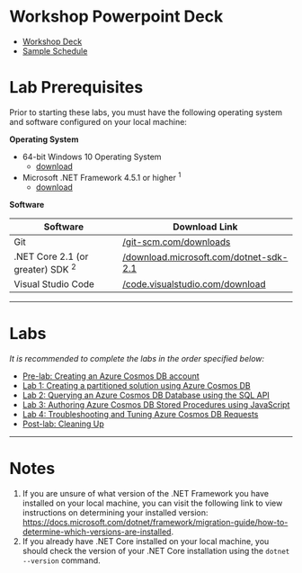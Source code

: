 # Workshop Powerpoint Deck

- [Workshop Deck](./decks/L400-WorkshopApril2019.pptx)
- [Sample Schedule](./decks/CosmosDBWorkshopSchedule2019.docx)

# Lab Prerequisites

Prior to starting these labs, you must have the following operating system and software configured on your local machine:

**Operating System**

- 64-bit Windows 10 Operating System
    - [download](https://www.microsoft.com/windows/get-windows-10)
- Microsoft .NET Framework 4.5.1 or higher <sup>1</sup>
    - [download](http://go.microsoft.com/fwlink/?LinkId=863262)

**Software**

| Software | Download Link |
| --- | --- |
| Git | [/git-scm.com/downloads](https://git-scm.com/downloads) |
| .NET Core 2.1 (or greater) SDK <sup>2</sup> | [/download.microsoft.com/dotnet-sdk-2.1](https://download.microsoft.com/download/E/2/6/E266C257-F7AF-4E79-8EA2-DF26031C84E2/dotnet-sdk-2.1.103-win-gs-x64.exe) |
| Visual Studio Code | [/code.visualstudio.com/download](https://go.microsoft.com/fwlink/?Linkid=852157) |


---

# Labs

*It is recommended to complete the labs in the order specified below:*

- [Pre-lab: Creating an Azure Cosmos DB account](technical_deep_dive/01-getting_started.md)
- [Lab 1: Creating a partitioned solution using Azure Cosmos DB](technical_deep_dive/02-creating_multi_partition_solution.md)
- [Lab 2: Querying an Azure Cosmos DB Database using the SQL API](technical_deep_dive/03-querying_the_database_using_sql.md)
- [Lab 3: Authoring Azure Cosmos DB Stored Procedures using JavaScript ](technical_deep_dive/04-authoring_stored_procedures.md)
- [Lab 4: Troubleshooting and Tuning Azure Cosmos DB Requests](technical_deep_dive/05-troubleshooting_failed_requests.md)
- [Post-lab: Cleaning Up](technical_deep_dive/06-cleaning_up.md)




---

# Notes

1. If you are unsure of what version of the .NET Framework you have installed on your local machine, you can visit the following link to view instructions on determining your installed version: <https://docs.microsoft.com/dotnet/framework/migration-guide/how-to-determine-which-versions-are-installed>.
2. If you already have .NET Core installed on your local machine, you should check the version of your .NET Core installation using the ``dotnet --version`` command.

